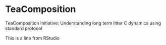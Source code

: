 # TeaComposition
TeaComposition Initiative: Understanding long term litter C dynamics using standard protocol


This is a line from RStudio
